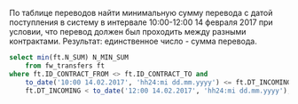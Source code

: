 По таблице переводов найти минимальную сумму перевода с датой поступления в систему в интервале 10:00-12:00 14 февраля 2017 при условии, что перевод должен был проходить между разными контрактами. Результат: единственное число - сумма перевода.

```sql
select min(ft.N_SUM) N_MIN_SUM
    from fw_transfers ft
where ft.ID_CONTRACT_FROM <> ft.ID_CONTRACT_TO and
    to_date('10:00 14.02.2017', 'hh24:mi dd.mm.yyyy') <= ft.DT_INCOMING and
    ft.DT_INCOMING < to_date('12:00 14.02.2017', 'hh24:mi dd.mm.yyyy');
```
